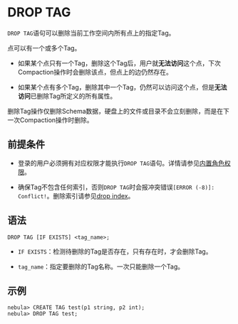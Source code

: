 # DROP TAG

`DROP TAG`语句可以删除当前工作空间内所有点上的指定Tag。

点可以有一个或多个Tag。

- 如果某个点只有一个Tag，删除这个Tag后，用户就**无法访问**这个点，下次Compaction操作时会删除该点，但点上的边仍然存在。

- 如果某个点有多个Tag，删除其中一个Tag，仍然可以访问这个点，但是**无法访问**已删除Tag所定义的所有属性。

删除Tag操作仅删除Schema数据，硬盘上的文件或目录不会立刻删除，而是在下一次Compaction操作时删除。

## 前提条件

- 登录的用户必须拥有对应权限才能执行`DROP TAG`语句。详情请参见[内置角色权限](../../7.data-security/1.authentication/3.role-list.md)。

- 确保Tag不包含任何索引，否则`DROP TAG`时会报冲突错误`[ERROR (-8)]: Conflict!`。删除索引请参见[drop index](../14.native-index-statements/6.drop-native-index.md)。

## 语法

```ngql
DROP TAG [IF EXISTS] <tag_name>;
```

- `IF EXISTS`：检测待删除的Tag是否存在，只有存在时，才会删除Tag。

- `tag_name`：指定要删除的Tag名称。一次只能删除一个Tag。

## 示例

```ngql
nebula> CREATE TAG test(p1 string, p2 int);
nebula> DROP TAG test;
```
